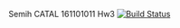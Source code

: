 Semih CATAL 161101011 Hw3
[![Build Status](https://travis-ci.org/SemihCatal/myHw3App.svg?branch=master)](https://travis-ci.org/SemihCatal/myHw3App)


